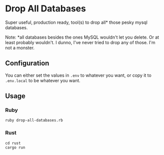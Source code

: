 # Drop All Databases

Super useful, production ready, tool(s) to drop all* those pesky mysql databases.

Note: *all databases besides the ones MySQL wouldn't let you delete. Or at least probably wouldn't. I dunno, I've never tried to drop any of those. I'm not a monster.

## Configuration

You can either set the values in `.env` to whatever you want, or copy it to `.env.local` to be whatever you want.

## Usage

### Ruby

```!shell
ruby drop-all-databases.rb
```

### Rust

```!shell
cd rust
cargo run
```
